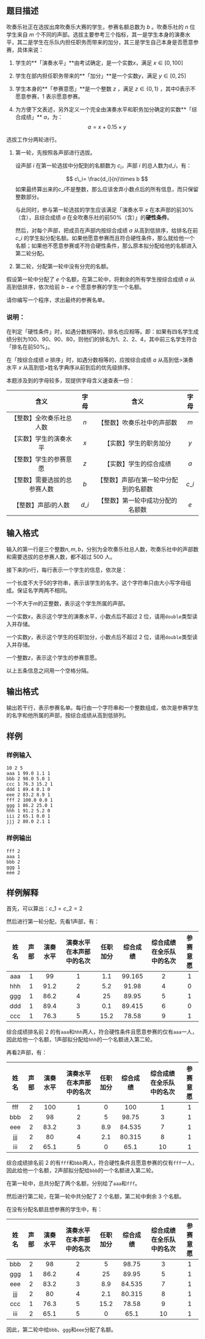 ## 题目描述

吹奏乐社正在选拔出席吹奏乐大赛的学生，参赛名额总数为 $b$ 。吹奏乐社的 $n$ 位学生来自 $m$ 个不同的声部。选拔主要参考三个指标，其一是学生本身的演奏水平，其二是学生在乐队内担任职务而带来的加分，其三是学生自己本身是否愿意参赛，具体来说：

1. 学生的**「演奏水平」**由考试确定，是一个实数$x$，满足 $x\in[0,100]$

2. 学生在部内担任职务带来的**「加分」**是一个实数$y$，满足 $y\in[0,25]$

3. 学生本身的**「参赛意愿」**是一个整数 $z$ ，满足 $z\in\{0,1\}$ ，其中$0$表示不愿意参赛，$1$ 表示愿意参赛。

4. 为方便下文表述，另外定义一个完全由演奏水平和职务加分确定的实数**「综合成绩」** $a$，为：
   $$
   a=x+0.15\times y
   $$
   

选拔工作分两轮进行。

1. 第一轮，先按照各声部进行选拔。

   设声部 $i$ 在第一轮选拔中分配到的名额数为 $c_i$，声部 $i$ 的总人数为$d\_i$，有：
   
   $$
   c\_i= \frac{d_i}{n}\times b
   $$
   如果最终算出来的$c\_i$不是整数，那么应该舍弃小数点后的所有信息，而只保留整数部分。

   与此同时，参与第一轮选拔的学生应该满足「演奏水平 $x$ 在本声部的前$30\%$（含），且综合成绩 $a$ 在全吹奏乐社的前$50\%$（含）」的**硬性条件**。

   然后，对每个声部，把成员在声部内按综合成绩 $a$ 从高到低排序，给排名在前 $c\_i$ 的学生拟分配名额。如果他愿意参赛而且符合硬性条件，那么就给他一个名额；如果他不愿意参赛或不符合硬性条件，那么原本拟分配给他的名额进入第二轮分配。

   

2.  第二轮，分配第一轮中没有分完的名额。

   假设第一轮中分配了 $e$ 个名额，在第二轮中，将剩余的所有学生按综合成绩 
 $a$ 从高到低排序，依次给前 $b-e$ 个愿意参赛的学生一个名额。

请你编写一个程序，求出最终的参赛名单。

### **说明：**

在判定「硬性条件」时，如遇分数相等的，排名也应相等。即：如果有四名学生成绩分别为$100$、$90$、$90$、$80$，则他们的排名为$1$、$2$、$2$、$4$，其中前三名学生符合「排名在前$50\%$」。

在「按综合成绩 $a$ 排序」时，如遇分数相等的，应按综合成绩 $a$ 从高到低>演奏水平 $x$ 从高到低>姓名字典序从前到后的优先级排序。

本题涉及到的字母较多，现提供字母含义速查表一份：

|             含义             | 字母  |                  含义                   | 字母  |
| :--------------------------: | :---: | :-------------------------------------: | :---: |
|   【整数】全吹奏乐社总人数   |  $n$  |       【整数】吹奏乐社中的声部数        |  $m$  |
|    【实数】学生的演奏水平    |  $x$  |         【实数】学生的职务加分          |  $y$  |
|    【整数】学生的参赛意愿    |  $z$  |         【实数】学生的综合成绩          |  $a$  |
| 【整数】需要选拔的总参赛人数 |  $b$  | 【整数】声部$i$在第一轮中分配到的名额数 | $c\_i$ |
|    【整数】声部$i$的人数     | $d\_i$ |    【整数】第一轮中成功分配的名额数     |  $e$  |

## 输入格式

输入的第一行是三个整数$n,m,b$，分别为全吹奏乐社总人数，吹奏乐社中的声部数和需要选拔的总参赛人数，都不超过 $500$ 人。

接下来的$n$行，每行表示一个学生的信息，依次是：

一个长度不大于5的字符串，表示该学生的名字。这个字符串只由大小写字母组成。保证名字两两不相同。

一个不大于$m$的正整数，表示这个学生所属的声部。

一个实数$x$，表示这个学生的演奏水平，小数点后不超过 $2$ 位，请用`double`类型读入并存储。

一个实数$y$，表示这个学生的任职加分，小数点后不超过 $2$ 位，请用`double`类型读入并存储。

一个整数$z$，表示这个学生的参赛意愿。

以上五条信息之间用一个空格分隔。

## 输出格式

输出若干行，表示参赛名单。每行由一个字符串和一个整数组成，依次是参赛学生的名字和他所属的声部，按综合成绩从高到低排列。

## 样例 

### 样例输入 


    10 2 5
    aaa 1 99.0 1.1 1
    bbb 2 98.0 5.0 1
    ccc 1 76.3 15.2 1
    ddd 1 89.4 0.1 0
    eee 2 83.2 8.9 1
    fff 2 100.0 0.0 1
    ggg 1 86.2 25.0 1
    hhh 1 91.2 5.2 0
    iii 2 65.1 0.0 1
    jjj 2 80.0 2.1 1


### 样例输出 

    fff 2
    aaa 1
    bbb 2
    ggg 1
    eee 2


## 样例解释

首先，可以算出：$c\_1=c\_2=2$

然后进行第一轮分配，先看$1$声部，有：

| 姓名 | 声部 | 演奏水平 | 演奏水平在本声部中的名次 | 任职加分 | 综合成绩 | 综合成绩在全乐队中的名次 | 参赛意愿 |
| :--: | :--: | :------: | :----------------------: | :------: | :------: | :----------------------: | :------: |
| aaa  |  1   |    99    |            1             |   1.1    |  99.165  |            2             |    1     |
| hhh  |  1   |   91.2   |            2             |   5.2    |  91.98   |            4             |    0     |
| ggg  |  1   |   86.2   |            4             |    25    |  89.95   |            5             |    1     |
| ddd  |  1   |   89.4   |            3             |   0.1    |  89.415  |            6             |    0     |
| ccc  |  1   |   76.3   |            5             |   15.2   |  78.58   |            9             |    1     |

综合成绩排名前 $2$ 的有`aaa`和`hhh`两人，符合硬性条件且愿意参赛的仅有`aaa`一人，因此给他一个名额，$1$声部拟分配给`hhh`的一个名额进入第二轮。

再看$2$声部，有：

| 姓名 | 声部 | 演奏水平 | 演奏水平在本声部中的名次 | 任职加分 | 综合成绩 | 综合成绩在全乐队中的名次 | 参赛意愿 |
| :--: | :--: | :------: | :----------------------: | :------: | :------: | :----------------------: | :------: |
| fff  |  2   |   100    |            1             |    0     |   100    |            1             |    1     |
| bbb  |  2   |    98    |            2             |    5     |  98.75   |            3             |    1     |
| eee  |  2   |   83.2   |            3             |   8.9    |  84.535  |            7             |    1     |
| jjj  |  2   |    80    |            4             |   2.1    |  80.315  |            8             |    1     |
| iii  |  2   |   65.1   |            5             |    0     |   65.1   |            10            |    1     |

综合成绩排名前 $2$ 的有`fff`和`bbb`两人，符合硬性条件且愿意参赛的仅有`fff`一人，因此给他一个名额，$2$声部拟分配给`bbb`的一个名额进入第二轮。

在第一轮中，总共分配了两个名额，分别给了`aaa`和`fff`。

然后进行第二轮，在第一轮中共分配了 $2$ 个名额，第二轮中剩余 $3$ 个名额。

在没有分配名额且想参赛的学生中，有：

| 姓名 | 声部 | 演奏水平 | 演奏水平在本声部中的名次 | 任职加分 | 综合成绩 | 综合成绩在全乐队中的名次 | 参赛意愿 |
| :--: | :--: | :------: | :----------------------: | :------: | :------: | :----------------------: | :------: |
| bbb  |  2   |    98    |            2             |    5     |  98.75   |            3             |    1     |
| ggg  |  1   |   86.2   |            4             |    25    |  89.95   |            5             |    1     |
| eee  |  2   |   83.2   |            3             |   8.9    |  84.535  |            7             |    1     |
| jjj  |  2   |    80    |            4             |   2.1    |  80.315  |            8             |    1     |
| ccc  |  1   |   76.3   |            5             |   15.2   |  78.58   |            9             |    1     |
| iii  |  2   |   65.1   |            5             |    0     |   65.1   |            10            |    1     |

因此，第二轮中给`bbb`、`ggg`和`eee`分配了名额。